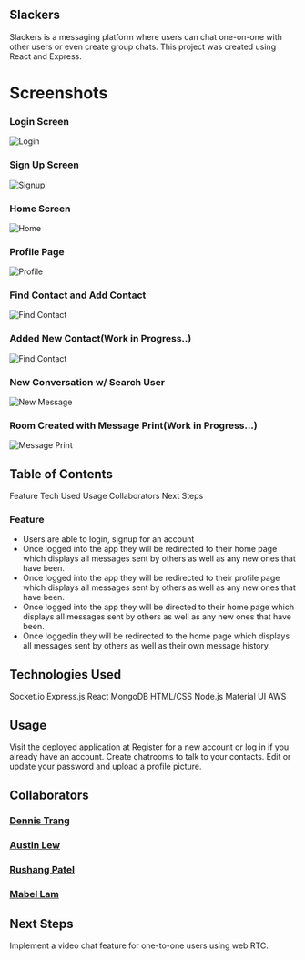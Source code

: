 
## Slackers

Slackers is a messaging platform where users can chat one-on-one with other users or even create group chats.
This project was created using React and Express. 


# Screenshots

### Login Screen
![Login](/src/assests/images/login.png)

### Sign Up Screen
![Signup](/src/assests/images/signup.png)

### Home Screen
![Home](/src/assests/images/home.png)

### Profile Page
![Profile](/src/assests/images/profile.png)

### Find Contact and Add Contact
![Find Contact](/src/assests/images/addNewContact.png)

### Added New Contact(Work in Progress..)
![Find Contact](/src/assests/images/addedContact.png)

### New Conversation w/ Search User
![New Message](/src/assests/images/newMessageModal.png)

### Room Created with Message Print(Work in Progress...)
![Message Print](/src/assests/images/newMessagePrint.png)




## Table of Contents
Feature
Tech Used
Usage
Collaborators
Next Steps


### Feature
* Users are able to login, signup for an account
* Once logged into the app they will be redirected to their home page which displays all messages sent by others as well as any new ones that have been.
* Once logged into the app they will be redirected to their profile page which displays all messages sent by others as well as any new ones that have been.
* Once logged into the app they will be directed to their home page which displays all messages sent by others as well as any new ones that have been.
* Once loggedin they will be redirected to the home page which displays all messages sent by others as well as their own message history.

## Technologies Used

Socket.io
Express.js
React
MongoDB
HTML/CSS
Node.js
Material UI
AWS

## Usage

Visit the deployed application at 
Register for a new account or log in if you already have an account.
Create chatrooms to talk to your contacts.
Edit or update your password and upload a profile picture.

## Collaborators

### [Dennis Trang](https://github.com/Asianous)
### [Austin Lew](https://github.com/austinlew)
### [Rushang Patel](https://github.com/rushang-patel)
### [Mabel Lam](https://github.com/mabelam)

## Next Steps

Implement a video chat feature for one-to-one users using web RTC.



